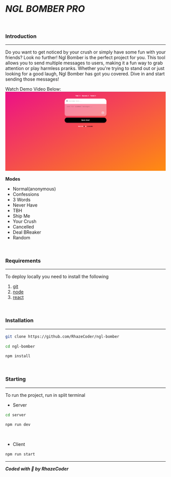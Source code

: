 ***NGL BOMBER PRO***
=
<br>

### Introduction
------------
Do you want to get noticed by your crush or simply have some fun with your friends? Look no further! Ngl Bomber is the perfect project for you. This tool allows you to send multiple messages to users, making it a fun way to grab attention or play harmless pranks. Whether you're trying to stand out or just looking for a good laugh, Ngl Bomber has got you covered. Dive in and start sending those messages!

Watch Demo Video Below:
[![Watch the video](./screenshots/main.png)](https://youtu.be/heawRuLL9rk)

**Modes**
- Normal(anonymous)
- Confessions
- 3 Words
- Never Have
- TBH
- Ship Me
- Your Crush
- Cancelled
- Deal BReaker
- Random

<br>

### Requirements
------------
To deploy locally you need to install the following
1. [git](https://git-scm.com/book/en/v2/Getting-Started-Installing-Git "git")
2. [node](https://nodejs.org/en "node")
3. [react](https://reactjs.org/ "react")

<br>

### Installation
------------
```bash
git clone https://github.com/RhazeCoder/ngl-bomber
```
```bash
cd ngl-bomber
```
```bash
npm install
```
<br>

### Starting
------------
To run the project, run in split terminal
- Server
```bash
cd server
```
```bash
npm run dev
```

<br>

- Client
```bash
npm run start
```

----------

***Coded with 🖤 by RhazeCoder***